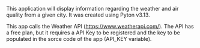 This application will display information regarding the weather and air quality from a given city. It was created using Pyton v3.13.

This app calls the Weather API (https://www.weatherapi.com/). The API has a free plan, but it requires a API Key to be registered and the key to be populated in the sorce code of the app (API_KEY variable).

